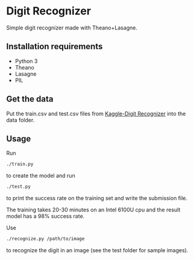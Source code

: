 # Digit Recognizer

Simple digit recognizer made with Theano+Lasagne.

## Installation requirements

- Python 3
- Theano
- Lasagne
- PIL

## Get the data

Put the train.csv and test.csv files from [Kaggle-Digit Recognizer](https://www.kaggle.com/c/digit-recognizer/data) into
the data folder.

## Usage

Run
```sh
./train.py
```
to create the model and run
```sh
./test.py
```
to print the success rate on the training set and write the submission file.

The training takes 20-30 minutes on an Intel 6100U cpu and the result model has a 98% success rate.

Use
```sh
./recognize.py /path/to/image
```
to recognize the digit in an image (see the test folder for sample images).
